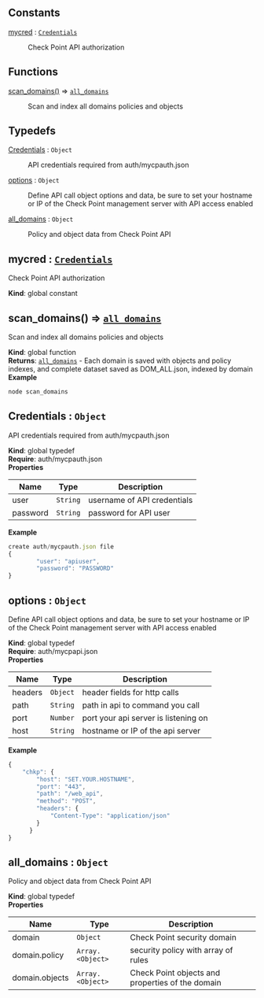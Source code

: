 ## Constants

<dl>
<dt><a href="#mycred">mycred</a> : <code><a href="#Credentials">Credentials</a></code></dt>
<dd><p>Check Point API authorization</p>
</dd>
</dl>

## Functions

<dl>
<dt><a href="#scan_domains">scan_domains()</a> ⇒ <code><a href="#all_domains">all_domains</a></code></dt>
<dd><p>Scan and index all domains policies and objects</p>
</dd>
</dl>

## Typedefs

<dl>
<dt><a href="#Credentials">Credentials</a> : <code>Object</code></dt>
<dd><p>API credentials required from auth/mycpauth.json</p>
</dd>
<dt><a href="#options">options</a> : <code>Object</code></dt>
<dd><p>Define API call object options and data,
be sure to set your hostname or IP of the
Check Point management server with API access enabled</p>
</dd>
<dt><a href="#all_domains">all_domains</a> : <code>Object</code></dt>
<dd><p>Policy and object data from Check Point API</p>
</dd>
</dl>

<a name="mycred"></a>

## mycred : [<code>Credentials</code>](#Credentials)
Check Point API authorization

**Kind**: global constant  
<a name="scan_domains"></a>

## scan\_domains() ⇒ [<code>all\_domains</code>](#all_domains)
Scan and index all domains policies and objects

**Kind**: global function  
**Returns**: [<code>all\_domains</code>](#all_domains) - Each domain is saved with objects and policy indexes, and complete
dataset saved as DOM_ALL.json, indexed by domain  
**Example**  
```js
node scan_domains 
```
<a name="Credentials"></a>

## Credentials : <code>Object</code>
API credentials required from auth/mycpauth.json

**Kind**: global typedef  
**Require**: auth/mycpauth.json  
**Properties**

| Name | Type | Description |
| --- | --- | --- |
| user | <code>String</code> | username of API credentials |
| password | <code>String</code> | password for API user |

**Example**  
```js
create auth/mycpauth.json file
{
		"user": "apiuser",
		"password": "PASSWORD"
}
```
<a name="options"></a>

## options : <code>Object</code>
Define API call object options and data,
be sure to set your hostname or IP of the
Check Point management server with API access enabled

**Kind**: global typedef  
**Require**: auth/mycpapi.json  
**Properties**

| Name | Type | Description |
| --- | --- | --- |
| headers | <code>Object</code> | header fields for http calls |
| path | <code>String</code> | path in api to command you call |
| port | <code>Number</code> | port your api server is listening on |
| host | <code>String</code> | hostname or IP of the api server |

**Example**  
```js
{
	"chkp": {
		"host": "SET.YOUR.HOSTNAME",
		"port": "443",
		"path": "/web_api",
		"method": "POST",
		"headers": {
			"Content-Type": "application/json"
		}
	  }
}
```
<a name="all_domains"></a>

## all\_domains : <code>Object</code>
Policy and object data from Check Point API

**Kind**: global typedef  
**Properties**

| Name | Type | Description |
| --- | --- | --- |
| domain | <code>Object</code> | Check Point security domain |
| domain.policy | <code>Array.&lt;Object&gt;</code> | security policy with array of rules |
| domain.objects | <code>Array.&lt;Object&gt;</code> | Check Point objects and properties of the domain |

